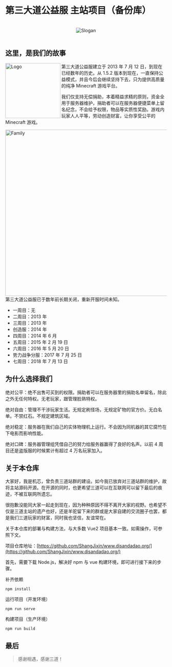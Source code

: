 # 第三大道公益服 主站项目（备份库）

<br>

<div align="center"><img src="https://github.com/ShangJixin/www.disandadao.org/assets/21075413/909144dd-d558-4f93-af5e-16ca92550e10" alt="Slogan"></div>

<br>

## 这里，是我们的故事

<img src="https://github.com/ShangJixin/www.disandadao.org/assets/21075413/8e95941a-ae44-4329-9ef3-8cf326f378dd" align="left" width="172px" alt="Logo">第三大道公益服建立于 2013 年 7 月 12 日，到现在已经数年的历史。从 1.5.2 版本到现在，一直保持公益模式，并且今后会继续坚持下去，只为提供高质量的纯净 Minecraft 游戏平台。

我们仅支持无偿捐助，本着精益求精的原则，资金全用于服务器维护，捐助者可以在服务器便捷菜单上留名纪念，不会给予权限，物品等实质性奖励。游戏内玩家人人平等，劳动创造财富，让你享受公平的 Minecraft 游戏。

<img src="https://github.com/ShangJixin/www.disandadao.org/assets/21075413/11e0c6a9-ab43-4104-b927-5c4b43d89604" align="right" alt="Family" width="520">

第三大道公益服已于数年前长期关闭，重新开服时间未知。

- 一周目：无
- 二周目：2013 年
- 三周目：2013 年
- 创造服：2014 年
- 四周目：2014 年 6 月
- 五周目：2015 年 2 月 19 日
- 六周目：2016 年 5 月 20 日
- 势力战争分服：2017 年 7 月 25 日
- 七周目：2018 年 7 月 13 日

## 为什么选择我们

绝对公平：绝不出售可买到的权限。捐助者可以在服务器里的捐助名单留名，除此之外无任何特权。无老玩家，跟管理脸熟特权。

绝对自由：管理不干涉玩家生活。无规定刷怪场，无规定矿物的官方价。无白名单。不禁红石。不规定建筑区域。

绝对稳定：服务器在我们自己的实体物理机上运行。不会因为同机器的其它腐竹在下电影而影响性能。

绝对口碑：服务器管理组凭借自己的努力给服务器赢得了良好的名声。以前 4 周目还是盗版服的时候累计有超过 4 万名玩家加入。

## 关于本仓库

大家好，我是机芯，曾负责三道站群的建设。如今我已放弃对三道站群的维护，故将主站源码开源。在开源的同时，也更希望三道可以在互联网可以留下最后的痕迹，不被互联网所遗忘。

很抱歉没能同大家一起走到现在，因为种种原因不得不离开大家的视野。也希望不仅是三道主站的遗产也好，还是羊驼留下来的群或是大家自建的交流圈子也罢，都是我们三道玩家的财富，同时我也坚信，友谊常在。

关于本仓库的部署与构建方法，与大多数 Vue2 项目基本一致。如需操作，可参照下文。

项目仓库地址：[https://github.com/ShangJixin/www.disandadao.org/](https://github.com/ShangJixin/www.disandadao.org/)

首先，需要下载 Node.js，解决好 npm 与 vue 构建环境，即可进行接下来的步骤。

补齐依赖
```
npm install
```
运行项目（开发环境）
```
npm run serve
```
构建项目（生产环境）
```
npm run build
```

## 最后

> 感谢相遇，感谢三道！
